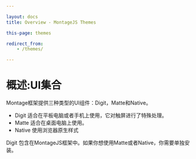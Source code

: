 ```yaml
---

layout: docs
title: Overview - MontageJS Themes

this-page: themes

redirect_from:
    - /themes/

---
```


概述:UI集合
==========
Montage框架提供三种类型的UI组件：Digit，Matte和Native。

* Digit 适合在平板电脑或者手机上使用，它对触屏进行了特殊处理。
* Matte 适合在桌面电脑上使用。
* Native 使用浏览器原生样式

Digit 包含在MontageJS框架中。如果你想使用Matte或者Native，你需要单独安装。